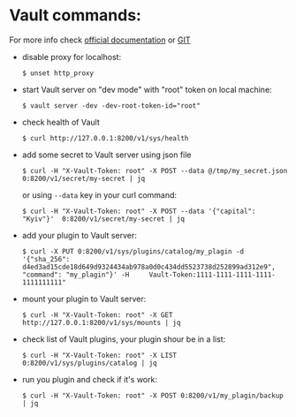 
# Vault commands:
For more info check [official documentation](https://www.vaultproject.io/docs/index.html) or  [GIT](https://github.com/hashicorp/vault)
 
* disable proxy for localhost:
    ```
    $ unset http_proxy
    ```
* start Vault server on "dev mode" with "root" token on local machine:
    ```
    $ vault server -dev -dev-root-token-id="root"
    ```

* check health of Vault
    ```
    $ curl http://127.0.0.1:8200/v1/sys/health
    ```
*  add some secret to Vault server using json file
    ```
    $ curl -H "X-Vault-Token: root" -X POST --data @/tmp/my_secret.json 0:8200/v1/secret/my-secret | jq
    ```
    or using `--data` key in your curl command:
    ```
    $ curl -H "X-Vault-Token: root" -X POST --data '{"capital": "Kyiv"}'  0:8200/v1/secret/my-secret | jq
    ```
*  add your plugin to Vault server:
    ```
    $ curl -X PUT 0:8200/v1/sys/plugins/catalog/my_plagin -d '{"sha_256":  d4ed3ad15cde18d649d9324434ab978a0d0c434dd5523738d252899ad312e9", "command": "my_plagin"}' -H     Vault-Token:1111-1111-1111-1111-1111111111"
    ```
*  mount your plugin to Vault server:
    ```
    $ curl -H "X-Vault-Token: root" -X GET  http://127.0.0.1:8200/v1/sys/mounts | jq
    ```
*  check list of Vault plugins, your plugin shour be in a list:
    ```
    $ curl -H "X-Vault-Token: root" -X LIST 0:8200/v1/sys/plugins/catalog | jq
    ```
*  run you plugin and check if it's work:
    ```
    $ curl -H "X-Vault-Token: root" -X POST 0:8200/v1/my_plagin/backup | jq
    ```